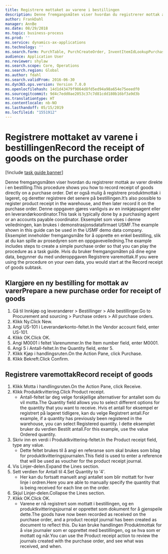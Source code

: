 ```yaml
---
title: Registrere mottaket av varene i bestillingen
description: Denne fremgangsmåten viser hvordan du registrerer mottak av varer direkte i en bestilling.
author: FrankDahl
manager: AnnBe
ms.date: 08/29/2018
ms.topic: business-process
ms.prod: ''
ms.service: dynamics-ax-applications
ms.technology: ''
ms.search.form: PurchTable, PurchCreateOrder, InventItemIdLookupPurchase, PurchEditLines
audience: Application User
ms.reviewer: shylaw
ms.search.scope: Core, Operations
ms.search.region: Global
ms.author: fdahl
ms.search.validFrom: 2016-06-30
ms.dyn365.ops.version: Version 7.0.0
ms.openlocfilehash: 14d1d43479f9864d8fd5ed94a98a654e75eeedf0
ms.sourcegitcommit: 9d4c7edd0ae2053c37c7d81cdd180b16bf3a9d3b
ms.translationtype: HT
ms.contentlocale: nb-NO
ms.lasthandoff: 05/15/2019
ms.locfileid: "1551912"
---
```

# <a name="record-the-receipt-of-goods-on-the-purchase-order"></a><span data-ttu-id="cbf67-103">Registrere mottaket av varene i bestillingen</span><span class="sxs-lookup"><span data-stu-id="cbf67-103">Record the receipt of goods on the purchase order</span></span>

[!include [task guide banner](../../includes/task-guide-banner.md)]

<span data-ttu-id="cbf67-104">Denne fremgangsmåten viser hvordan du registrerer mottak av varer direkte i en bestilling.</span><span class="sxs-lookup"><span data-stu-id="cbf67-104">This procedure shows you how to record receipt of goods directly on a purchase order.</span></span> <span data-ttu-id="cbf67-105">Det er også mulig å registrere produktmottak i lageret, og deretter registrere det senere på bestillingen.</span><span class="sxs-lookup"><span data-stu-id="cbf67-105">It’s also possible to register product receipt in the warehouse, and then later record it on the purchase order.</span></span> <span data-ttu-id="cbf67-106">Denne oppgaven gjøres vanligvis av en innkjøpsagent eller en leverandørkoordinator.</span><span class="sxs-lookup"><span data-stu-id="cbf67-106">This task is typically done by a purchasing agent or an accounts payable coordinator.</span></span> <span data-ttu-id="cbf67-107">Eksemplet som vises i denne veiledningen, kan brukes i demonstrasjonsdatafirmaet USMF.</span><span class="sxs-lookup"><span data-stu-id="cbf67-107">The example shown in this guide can be used in the USMF demo data company.</span></span> <span data-ttu-id="cbf67-108">Eksemplet inneholder fremgangsmåte for å opprette en enkel bestilling, slik at du kan spille av prosedyren som en oppgaveveiledning.</span><span class="sxs-lookup"><span data-stu-id="cbf67-108">The example includes steps to create a simple purchase order so that you can play the procedure as a task guide.</span></span> <span data-ttu-id="cbf67-109">Hvis du bruker fremgangsmåten på dine egne data, begynner du med underoppgaven Registrere varemottak.</span><span class="sxs-lookup"><span data-stu-id="cbf67-109">If you were using the procedure on your own data, you would start at the Record receipt of goods subtask.</span></span>


## <a name="prepare-a-new-purchase-order-for-receipt-of-goods"></a><span data-ttu-id="cbf67-110">Klargjøre en ny bestilling for mottak av varer</span><span class="sxs-lookup"><span data-stu-id="cbf67-110">Prepare a new purchase order for receipt of goods</span></span>
1. <span data-ttu-id="cbf67-111">Gå til Innkjøp og leverandører > Bestillinger > Alle bestillinger.</span><span class="sxs-lookup"><span data-stu-id="cbf67-111">Go to Procurement and sourcing > Purchase orders > All purchase orders.</span></span>
2. <span data-ttu-id="cbf67-112">Klikk Ny.</span><span class="sxs-lookup"><span data-stu-id="cbf67-112">Click New.</span></span>
3. <span data-ttu-id="cbf67-113">Angi US-101 i Leverandørkonto-feltet.</span><span class="sxs-lookup"><span data-stu-id="cbf67-113">In the Vendor account field, enter US-101.</span></span>
4. <span data-ttu-id="cbf67-114">Klikk OK.</span><span class="sxs-lookup"><span data-stu-id="cbf67-114">Click OK.</span></span>
5. <span data-ttu-id="cbf67-115">Angi M0001 i feltet Varenummer.</span><span class="sxs-lookup"><span data-stu-id="cbf67-115">In the Item number field, enter M0001.</span></span>
6. <span data-ttu-id="cbf67-116">Angi 5 i Antall-feltet.</span><span class="sxs-lookup"><span data-stu-id="cbf67-116">In the Quantity field, enter 5.</span></span>
7. <span data-ttu-id="cbf67-117">Klikk Kjøp i handlingsruten.</span><span class="sxs-lookup"><span data-stu-id="cbf67-117">On the Action Pane, click Purchase.</span></span>
8. <span data-ttu-id="cbf67-118">Klikk Bekreft.</span><span class="sxs-lookup"><span data-stu-id="cbf67-118">Click Confirm.</span></span>

## <a name="record-receipt-of-goods"></a><span data-ttu-id="cbf67-119">Registrere varemottak</span><span class="sxs-lookup"><span data-stu-id="cbf67-119">Record receipt of goods</span></span>
1. <span data-ttu-id="cbf67-120">Klikk Motta i handlingsruten.</span><span class="sxs-lookup"><span data-stu-id="cbf67-120">On the Action Pane, click Receive.</span></span>
2. <span data-ttu-id="cbf67-121">Klikk Produktkvittering.</span><span class="sxs-lookup"><span data-stu-id="cbf67-121">Click Product receipt.</span></span>
    * <span data-ttu-id="cbf67-122">Antall-feltet lar deg velge forskjellige alternativer for antallet som du vil motta.</span><span class="sxs-lookup"><span data-stu-id="cbf67-122">The Quantity field allows you to select different options for the quantity that you want to receive.</span></span> <span data-ttu-id="cbf67-123">Hvis et antall for eksempel er registrert på lageret tidligere, kan du velge Registrert antall.</span><span class="sxs-lookup"><span data-stu-id="cbf67-123">For example, if a quantity has previously been registered in the warehouse, you can select Registered quantity.</span></span>  <span data-ttu-id="cbf67-124">I dette eksemplet bruker du verdien Bestilt antall.</span><span class="sxs-lookup"><span data-stu-id="cbf67-124">For this example, use the value Ordered quantity.</span></span>   
3. <span data-ttu-id="cbf67-125">Skriv inn en verdi i Produktkvittering-feltet.</span><span class="sxs-lookup"><span data-stu-id="cbf67-125">In the Product receipt field, type any value.</span></span>
    * <span data-ttu-id="cbf67-126">Dette feltet brukes til å angi en referanse som skal brukes som bilag for produktkvitteringsjournalen.</span><span class="sxs-lookup"><span data-stu-id="cbf67-126">This field is used to enter a reference that will be used as voucher for the product receipt journal.</span></span>  
4. <span data-ttu-id="cbf67-127">Vis Linjer-delen.</span><span class="sxs-lookup"><span data-stu-id="cbf67-127">Expand the Lines section.</span></span>
5. <span data-ttu-id="cbf67-128">Sett verdien for Antall til 4.</span><span class="sxs-lookup"><span data-stu-id="cbf67-128">Set Quantity to '4'.</span></span>
    * <span data-ttu-id="cbf67-129">Her kan du fortsatt manuelt angi antallet som blir mottatt for hver linje i ordren.</span><span class="sxs-lookup"><span data-stu-id="cbf67-129">Here you are able to manually specify the quantity that is being received for each line on the order.</span></span>  
6. <span data-ttu-id="cbf67-130">Skjul Linjer-delen.</span><span class="sxs-lookup"><span data-stu-id="cbf67-130">Collapse the Lines section.</span></span>
7. <span data-ttu-id="cbf67-131">Klikk OK.</span><span class="sxs-lookup"><span data-stu-id="cbf67-131">Click OK.</span></span>
    * <span data-ttu-id="cbf67-132">Varene er nå registrert som mottatt i bestillingen, og en produktkvitteringsjournal er opprettet som dokument for å gjenspeile dette.</span><span class="sxs-lookup"><span data-stu-id="cbf67-132">The goods have now been recorded as received on the purchase order, and a product receipt journal has been created as document to reflect this.</span></span> <span data-ttu-id="cbf67-133">Du kan bruke handlingen Produktmottak for å vise journaler som er opprettet med bestillingen, og se hva som er mottatt og når.</span><span class="sxs-lookup"><span data-stu-id="cbf67-133">You can use the Product receipt action to review the journals created with the purchase order, and see what was received, and when.</span></span>  

